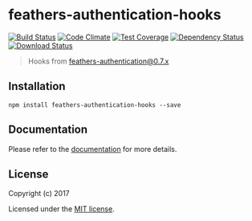 # feathers-authentication-hooks

[![Build Status](https://travis-ci.org/feathersjs/feathers-authentication-hooks.png?branch=master)](https://travis-ci.org/feathersjs/feathers-authentication-hooks)
[![Code Climate](https://codeclimate.com/github/feathersjs/feathers-authentication-hooks/badges/gpa.svg)](https://codeclimate.com/github/feathersjs/feathers-authentication-hooks)
[![Test Coverage](https://codeclimate.com/github/feathersjs/feathers-authentication-hooks/badges/coverage.svg)](https://codeclimate.com/github/feathersjs/feathers-authentication-hooks/coverage)
[![Dependency Status](https://img.shields.io/david/feathersjs/feathers-authentication-hooks.svg?style=flat-square)](https://david-dm.org/feathersjs/feathers-authentication-hooks)
[![Download Status](https://img.shields.io/npm/dm/feathers-authentication-hooks.svg?style=flat-square)](https://www.npmjs.com/package/feathers-authentication-hooks)

> Hooks from feathers-authentication@0.7.x

## Installation

```
npm install feathers-authentication-hooks --save
```

## Documentation

Please refer to the [documentation](https://docs.feathersjs.com/api/authentication/hooks.html) for more details.

## License

Copyright (c) 2017

Licensed under the [MIT license](LICENSE).
